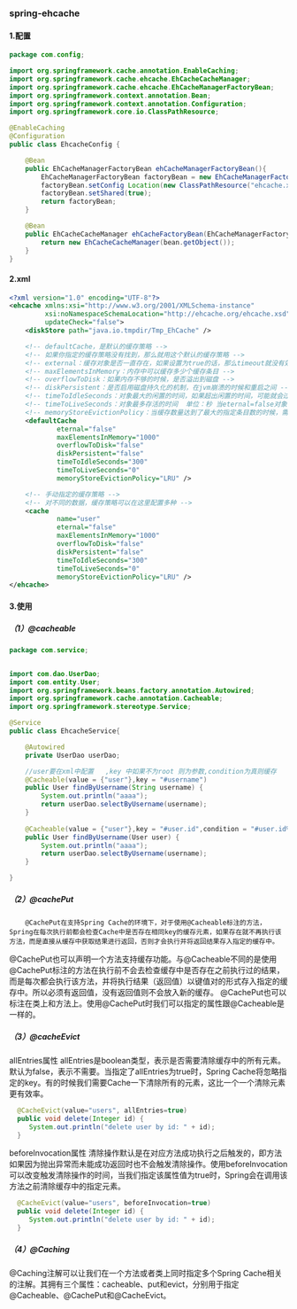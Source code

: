 ### 						spring-ehcache

#### 1.配置

```java
package com.config;

import org.springframework.cache.annotation.EnableCaching;
import org.springframework.cache.ehcache.EhCacheCacheManager;
import org.springframework.cache.ehcache.EhCacheManagerFactoryBean;
import org.springframework.context.annotation.Bean;
import org.springframework.context.annotation.Configuration;
import org.springframework.core.io.ClassPathResource;

@EnableCaching
@Configuration
public class EhcacheConfig {

    @Bean
    public EhCacheManagerFactoryBean ehCacheManagerFactoryBean(){
        EhCacheManagerFactoryBean factoryBean = new EhCacheManagerFactoryBean();
        factoryBean.setConfig Location(new ClassPathResource("ehcache.xml"));
        factoryBean.setShared(true);
        return factoryBean;
    }

    @Bean
    public EhCacheCacheManager ehCacheFactoryBean(EhCacheManagerFactoryBean bean){
        return new EhCacheCacheManager(bean.getObject());
    }
}

```

#### 2.xml

```xml
<?xml version="1.0" encoding="UTF-8"?>
<ehcache xmlns:xsi="http://www.w3.org/2001/XMLSchema-instance"
         xsi:noNamespaceSchemaLocation="http://ehcache.org/ehcache.xsd"
         updateCheck="false">
    <diskStore path="java.io.tmpdir/Tmp_EhCache" />

    <!-- defaultCache，是默认的缓存策略 -->
    <!-- 如果你指定的缓存策略没有找到，那么就用这个默认的缓存策略 -->
    <!-- external：缓存对象是否一直存在，如果设置为true的话，那么timeout就没有效果，缓存就会一直存在，一般默认就是false -->
    <!-- maxElementsInMemory：内存中可以缓存多少个缓存条目 -->
    <!-- overflowToDisk：如果内存不够的时候，是否溢出到磁盘 -->
    <!-- diskPersistent：是否启用磁盘持久化的机制，在jvm崩溃的时候和重启之间 -->
    <!-- timeToIdleSeconds：对象最大的闲置的时间，如果超出闲置的时间，可能就会过期  单位：秒 当eternal=false对象不是永久有效时使用，可选属性，默认值是0，也就是可闲置时间无穷大-->
    <!-- timeToLiveSeconds：对象最多存活的时间  单位：秒 当eternal=false对象不是永久有效时使用，可选属性，默认值是0，也就是存活时间无穷大-->
    <!-- memoryStoreEvictionPolicy：当缓存数量达到了最大的指定条目数的时候，需要采用一定的算法，从缓存中清除一批数据，LRU，最近最少使用算法，最近一段时间内，最少使用的那些数据，就被干掉了 -->
    <defaultCache
            eternal="false"
            maxElementsInMemory="1000"
            overflowToDisk="false"
            diskPersistent="false"
            timeToIdleSeconds="300"
            timeToLiveSeconds="0"
            memoryStoreEvictionPolicy="LRU" />

    <!-- 手动指定的缓存策略 -->
    <!-- 对不同的数据，缓存策略可以在这里配置多种 -->
    <cache
            name="user"
            eternal="false"
            maxElementsInMemory="1000"
            overflowToDisk="false"
            diskPersistent="false"
            timeToIdleSeconds="300"
            timeToLiveSeconds="0"
            memoryStoreEvictionPolicy="LRU" />
</ehcache>

```

#### 3.使用

##### （1）@cacheable

```java
package com.service;


import com.dao.UserDao;
import com.entity.User;
import org.springframework.beans.factory.annotation.Autowired;
import org.springframework.cache.annotation.Cacheable;
import org.springframework.stereotype.Service;

@Service
public class EhcacheService{

    @Autowired
    private UserDao userDao;

    //user要在xml中配置	 ,key 中如果不为root 则为参数,condition为真则缓存
    @Cacheable(value = {"user"},key = "#username")
    public User findByUsername(String username) {
        System.out.println("aaaa");
        return userDao.selectByUsername(username);
    }
    
    @Cacheable(value = {"user"},key = "#user.id",condition = "#user.id%2 == 0")
    public User findByUsername(User user) {
        System.out.println("aaaa");
        return userDao.selectByUsername(username);
    }

}

```

##### （2）@cachePut

 		@CachePut在支持Spring Cache的环境下，对于使用@Cacheable标注的方法，Spring在每次执行前都会检查Cache中是否存在相同key的缓存元素，如果存在就不再执行该方法，而是直接从缓存中获取结果进行返回，否则才会执行并将返回结果存入指定的缓存中。
 @CachePut也可以声明一个方法支持缓存功能。与@Cacheable不同的是使用@CachePut标注的方法在执行前不会去检查缓存中是否存在之前执行过的结果，而是每次都会执行该方法，并将执行结果（返回值）以键值对的形式存入指定的缓存中。所以必须有返回值，没有返回值则不会放入新的缓存。
 @CachePut也可以标注在类上和方法上。使用@CachePut时我们可以指定的属性跟@Cacheable是一样的。

#####    （3）@cacheEvict

  allEntries属性
 allEntries是boolean类型，表示是否需要清除缓存中的所有元素。默认为false，表示不需要。当指定了allEntries为true时，Spring Cache将忽略指定的key。有的时候我们需要Cache一下清除所有的元素，这比一个一个清除元素更有效率。

```java
  @CacheEvict(value="users", allEntries=true)
  public void delete(Integer id) {
     System.out.println("delete user by id: " + id);
  }
```

  beforeInvocation属性
 清除操作默认是在对应方法成功执行之后触发的，即方法如果因为抛出异常而未能成功返回时也不会触发清除操作。使用beforeInvocation可以改变触发清除操作的时间，当我们指定该属性值为true时，Spring会在调用该方法之前清除缓存中的指定元素。

```java
  @CacheEvict(value="users", beforeInvocation=true)
  public void delete(Integer id) {
     System.out.println("delete user by id: " + id);
  }
```

##### （4）@Caching

 @Caching注解可以让我们在一个方法或者类上同时指定多个Spring Cache相关的注解。其拥有三个属性：cacheable、put和evict，分别用于指定@Cacheable、@CachePut和@CacheEvict。